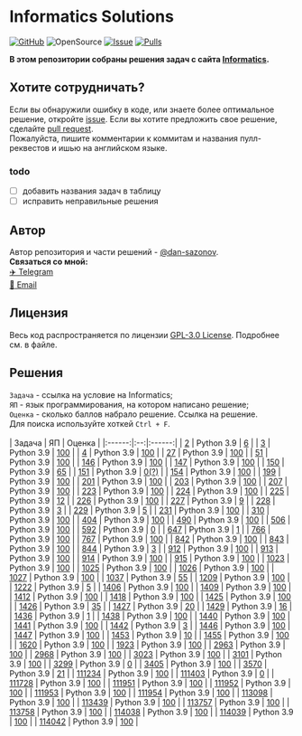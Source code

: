 # Informatics Solutions
[![GitHub](https://img.shields.io/github/license/dan-sazonov/informatics-solutions)](https://github.com/dan-sazonov/informatics-solutions/blob/main/LICENSE)
![OpenSource](https://img.shields.io/badge/Open%20Source-%E2%99%A5-red)
[![Issue](https://img.shields.io/github/issues-raw/dan-sazonov/informatics-solutions)](https://github.com/dan-sazonov/informatics-solutions/issues)
[![Pulls](https://img.shields.io/github/issues-pr-raw/dan-sazonov/informatics-solutions)](https://github.com/dan-sazonov/informatics-solutions/pulls)

**В этом репозитории собраны решения задач с сайта [Informatics](https://informatics.msk.ru).**
## Хотите сотрудничать?
Если вы обнаружили ошибку в коде, или знаете более оптимальное решение, откройте
[issue](https://github.com/dan-sazonov/informatics-solutions/issues). Если вы хотите предложить свое решение,
сделайте [pull request](https://github.com/dan-sazonov/informatics-solutions/pulls).<br>
Пожалуйста, пишите комментарии к коммитам и названия пулл-реквестов и ишью на английском языке.
### todo
- [ ] добавить названия задач в таблицу
- [ ] исправить неправильные решения

## Автор
Автор репозитория и части решений - [@dan-sazonov](https://github.com/dan-sazonov). <br>
**Связаться со мной:**<br>
[:airplane: Telegram](https://t.me/dan_sazonov) <br>
[:e-mail: Email](mailto:p-294803@yandex.ru) <br>

## Лицензия
Весь код распространяется по лицензии [GPL-3.0 License](https://github.com/dan-sazonov/informatics-solutions/blob/main/LICENSE).
Подробнее см. в файле.

## Решения
`Задача` - ссылка на условие на Informatics;<br>
`ЯП` - язык программирования, на котором написано решение;<br>
`Оценка` - сколько баллов набрало решение. Ссылка на решение.<br>
Для поиска используйте хоткей `Ctrl + F`.<br>
<br>
| Задача | ЯП | Оценка |
|:------:|:--:|:------:|
| [2](https://informatics.msk.ru/mod/statements/view.php?chapterid=2#1) | Python 3.9 | [6](https://github.com/dan-sazonov/informatics-solutions/blob/main/solutions/2.py) |
| [3](https://informatics.msk.ru/mod/statements/view.php?chapterid=3#1) | Python 3.9 | [100](https://github.com/dan-sazonov/informatics-solutions/blob/main/solutions/3.py) |
| [4](https://informatics.msk.ru/mod/statements/view.php?chapterid=4#1) | Python 3.9 | [100](https://github.com/dan-sazonov/informatics-solutions/blob/main/solutions/4.py) |
| [27](https://informatics.msk.ru/mod/statements/view.php?chapterid=27#1) | Python 3.9 | [100](https://github.com/dan-sazonov/informatics-solutions/blob/main/solutions/27.py) |
| [51](https://informatics.msk.ru/mod/statements/view.php?chapterid=51#1) | Python 3.9 | [100](https://github.com/dan-sazonov/informatics-solutions/blob/main/solutions/51.py) |
| [146](https://informatics.msk.ru/mod/statements/view.php?chapterid=146#1) | Python 3.9 | [100](https://github.com/dan-sazonov/informatics-solutions/blob/main/solutions/146.py) |
| [147](https://informatics.msk.ru/mod/statements/view.php?chapterid=147#1) | Python 3.9 | [100](https://github.com/dan-sazonov/informatics-solutions/blob/main/solutions/147.py) |
| [150](https://informatics.msk.ru/mod/statements/view.php?chapterid=150#1) | Python 3.9 | [65](https://github.com/dan-sazonov/informatics-solutions/blob/main/solutions/150.py) |
| [151](https://informatics.msk.ru/mod/statements/view.php?chapterid=151#1) | Python 3.9 | [0(?)](https://github.com/dan-sazonov/informatics-solutions/blob/main/solutions/151.py) |
| [154](https://informatics.msk.ru/mod/statements/view.php?chapterid=154#1) | Python 3.9 | [100](https://github.com/dan-sazonov/informatics-solutions/blob/main/solutions/154.py) |
| [199](https://informatics.msk.ru/mod/statements/view.php?chapterid=199#1) | Python 3.9 | [100](https://github.com/dan-sazonov/informatics-solutions/blob/main/solutions/199.py) |
| [201](https://informatics.msk.ru/mod/statements/view.php?chapterid=201#1) | Python 3.9 | [100](https://github.com/dan-sazonov/informatics-solutions/blob/main/solutions/201.py) |
| [203](https://informatics.msk.ru/mod/statements/view.php?chapterid=203#1) | Python 3.9 | [100](https://github.com/dan-sazonov/informatics-solutions/blob/main/solutions/203.py) |
| [207](https://informatics.msk.ru/mod/statements/view.php?chapterid=207#1) | Python 3.9 | [100](https://github.com/dan-sazonov/informatics-solutions/blob/main/solutions/207.py) |
| [223](https://informatics.msk.ru/mod/statements/view.php?chapterid=223#1) | Python 3.9 | [100](https://github.com/dan-sazonov/informatics-solutions/blob/main/solutions/223.py) |
| [224](https://informatics.msk.ru/mod/statements/view.php?chapterid=224#1) | Python 3.9 | [100](https://github.com/dan-sazonov/informatics-solutions/blob/main/solutions/224.py) |
| [225](https://informatics.msk.ru/mod/statements/view.php?chapterid=225#1) | Python 3.9 | [12](https://github.com/dan-sazonov/informatics-solutions/blob/main/solutions/225.py) |
| [226](https://informatics.msk.ru/mod/statements/view.php?chapterid=226#1) | Python 3.9 | [100](https://github.com/dan-sazonov/informatics-solutions/blob/main/solutions/226.py) |
| [227](https://informatics.msk.ru/mod/statements/view.php?chapterid=227#1) | Python 3.9 | [9](https://github.com/dan-sazonov/informatics-solutions/blob/main/solutions/227.py) |
| [228](https://informatics.msk.ru/mod/statements/view.php?chapterid=228#1) | Python 3.9 | [3](https://github.com/dan-sazonov/informatics-solutions/blob/main/solutions/228.py) |
| [229](https://informatics.msk.ru/mod/statements/view.php?chapterid=229#1) | Python 3.9 | [5](https://github.com/dan-sazonov/informatics-solutions/blob/main/solutions/229.py) |
| [231](https://informatics.msk.ru/mod/statements/view.php?chapterid=231#1) | Python 3.9 | [100](https://github.com/dan-sazonov/informatics-solutions/blob/main/solutions/231.py) |
| [310](https://informatics.msk.ru/mod/statements/view.php?chapterid=310#1) | Python 3.9 | [100](https://github.com/dan-sazonov/informatics-solutions/blob/main/solutions/310.py) |
| [404](https://informatics.msk.ru/mod/statements/view.php?chapterid=404#1) | Python 3.9 | [100](https://github.com/dan-sazonov/informatics-solutions/blob/main/solutions/404.py) |
| [490](https://informatics.msk.ru/mod/statements/view.php?chapterid=490#1) | Python 3.9 | [100](https://github.com/dan-sazonov/informatics-solutions/blob/main/solutions/490.py) |
| [506](https://informatics.msk.ru/mod/statements/view.php?chapterid=506#1) | Python 3.9 | [100](https://github.com/dan-sazonov/informatics-solutions/blob/main/solutions/506.py) |
| [592](https://informatics.msk.ru/mod/statements/view.php?chapterid=592#1) | Python 3.9 | [0](https://github.com/dan-sazonov/informatics-solutions/blob/main/solutions/592.py) |
| [647](https://informatics.msk.ru/mod/statements/view.php?chapterid=647#1) | Python 3.9 | [1](https://github.com/dan-sazonov/informatics-solutions/blob/main/solutions/647.py) |
| [766](https://informatics.msk.ru/mod/statements/view.php?chapterid=766#1) | Python 3.9 | [100](https://github.com/dan-sazonov/informatics-solutions/blob/main/solutions/766.py) |
| [767](https://informatics.msk.ru/mod/statements/view.php?chapterid=767#1) | Python 3.9 | [100](https://github.com/dan-sazonov/informatics-solutions/blob/main/solutions/767.py) |
| [842](https://informatics.msk.ru/mod/statements/view.php?chapterid=842#1) | Python 3.9 | [100](https://github.com/dan-sazonov/informatics-solutions/blob/main/solutions/842.py) |
| [843](https://informatics.msk.ru/mod/statements/view.php?chapterid=843#1) | Python 3.9 | [100](https://github.com/dan-sazonov/informatics-solutions/blob/main/solutions/843.py) |
| [844](https://informatics.msk.ru/mod/statements/view.php?chapterid=844#1) | Python 3.9 | [3](https://github.com/dan-sazonov/informatics-solutions/blob/main/solutions/844.py) |
| [912](https://informatics.msk.ru/mod/statements/view.php?chapterid=912#1) | Python 3.9 | [100](https://github.com/dan-sazonov/informatics-solutions/blob/main/solutions/912.py) |
| [913](https://informatics.msk.ru/mod/statements/view.php?chapterid=913#1) | Python 3.9 | [100](https://github.com/dan-sazonov/informatics-solutions/blob/main/solutions/913.py) |
| [914](https://informatics.msk.ru/mod/statements/view.php?chapterid=914#1) | Python 3.9 | [100](https://github.com/dan-sazonov/informatics-solutions/blob/main/solutions/914.py) |
| [915](https://informatics.msk.ru/mod/statements/view.php?chapterid=915#1) | Python 3.9 | [100](https://github.com/dan-sazonov/informatics-solutions/blob/main/solutions/915.py) |
| [1023](https://informatics.msk.ru/mod/statements/view.php?chapterid=1023#1) | Python 3.9 | [100](https://github.com/dan-sazonov/informatics-solutions/blob/main/solutions/1023.py) |
| [1025](https://informatics.msk.ru/mod/statements/view.php?chapterid=1025#1) | Python 3.9 | [100](https://github.com/dan-sazonov/informatics-solutions/blob/main/solutions/1025.py) |
| [1026](https://informatics.msk.ru/mod/statements/view.php?chapterid=1026#1) | Python 3.9 | [100](https://github.com/dan-sazonov/informatics-solutions/blob/main/solutions/1026.py) |
| [1027](https://informatics.msk.ru/mod/statements/view.php?chapterid=1027#1) | Python 3.9 | [100](https://github.com/dan-sazonov/informatics-solutions/blob/main/solutions/1027.py) |
| [1037](https://informatics.msk.ru/mod/statements/view.php?chapterid=1037#1) | Python 3.9 | [55](https://github.com/dan-sazonov/informatics-solutions/blob/main/solutions/1037.py) |
| [1209](https://informatics.msk.ru/mod/statements/view.php?chapterid=1209#1) | Python 3.9 | [100](https://github.com/dan-sazonov/informatics-solutions/blob/main/solutions/1209.py) |
| [1222](https://informatics.msk.ru/mod/statements/view.php?chapterid=1222#1) | Python 3.9 | [5](https://github.com/dan-sazonov/informatics-solutions/blob/main/solutions/1222.py) |
| [1406](https://informatics.msk.ru/mod/statements/view.php?chapterid=1406#1) | Python 3.9 | [100](https://github.com/dan-sazonov/informatics-solutions/blob/main/solutions/1406.py) |
| [1409](https://informatics.msk.ru/mod/statements/view.php?chapterid=1409#1) | Python 3.9 | [100](https://github.com/dan-sazonov/informatics-solutions/blob/main/solutions/1409.py) |
| [1412](https://informatics.msk.ru/mod/statements/view.php?chapterid=1412#1) | Python 3.9 | [100](https://github.com/dan-sazonov/informatics-solutions/blob/main/solutions/1412.py) |
| [1418](https://informatics.msk.ru/mod/statements/view.php?chapterid=1418#1) | Python 3.9 | [100](https://github.com/dan-sazonov/informatics-solutions/blob/main/solutions/1418.py) |
| [1425](https://informatics.msk.ru/mod/statements/view.php?chapterid=1425#1) | Python 3.9 | [100](https://github.com/dan-sazonov/informatics-solutions/blob/main/solutions/1425.py) |
| [1426](https://informatics.msk.ru/mod/statements/view.php?chapterid=1426#1) | Python 3.9 | [35](https://github.com/dan-sazonov/informatics-solutions/blob/main/solutions/1426.py) |
| [1427](https://informatics.msk.ru/mod/statements/view.php?chapterid=1427#1) | Python 3.9 | [20](https://github.com/dan-sazonov/informatics-solutions/blob/main/solutions/1427.py) |
| [1429](https://informatics.msk.ru/mod/statements/view.php?chapterid=1429#1) | Python 3.9 | [16](https://github.com/dan-sazonov/informatics-solutions/blob/main/solutions/1429.py) |
| [1436](https://informatics.msk.ru/mod/statements/view.php?chapterid=1436#1) | Python 3.9 | [1](https://github.com/dan-sazonov/informatics-solutions/blob/main/solutions/1436.py) |
| [1438](https://informatics.msk.ru/mod/statements/view.php?chapterid=1438#1) | Python 3.9 | [100](https://github.com/dan-sazonov/informatics-solutions/blob/main/solutions/1438.py) |
| [1440](https://informatics.msk.ru/mod/statements/view.php?chapterid=1440#1) | Python 3.9 | [100](https://github.com/dan-sazonov/informatics-solutions/blob/main/solutions/1440.py) |
| [1441](https://informatics.msk.ru/mod/statements/view.php?chapterid=1441#1) | Python 3.9 | [100](https://github.com/dan-sazonov/informatics-solutions/blob/main/solutions/1441.py) |
| [1442](https://informatics.msk.ru/mod/statements/view.php?chapterid=1442#1) | Python 3.9 | [3](https://github.com/dan-sazonov/informatics-solutions/blob/main/solutions/1442.py) |
| [1446](https://informatics.msk.ru/mod/statements/view.php?chapterid=1446#1) | Python 3.9 | [100](https://github.com/dan-sazonov/informatics-solutions/blob/main/solutions/1446.py) |
| [1447](https://informatics.msk.ru/mod/statements/view.php?chapterid=1447#1) | Python 3.9 | [100](https://github.com/dan-sazonov/informatics-solutions/blob/main/solutions/1447.py) |
| [1453](https://informatics.msk.ru/mod/statements/view.php?chapterid=1453#1) | Python 3.9 | [10](https://github.com/dan-sazonov/informatics-solutions/blob/main/solutions/1453.py) |
| [1455](https://informatics.msk.ru/mod/statements/view.php?chapterid=1455#1) | Python 3.9 | [100](https://github.com/dan-sazonov/informatics-solutions/blob/main/solutions/1455.py) |
| [1620](https://informatics.msk.ru/mod/statements/view.php?chapterid=1620#1) | Python 3.9 | [100](https://github.com/dan-sazonov/informatics-solutions/blob/main/solutions/1620.py) |
| [1923](https://informatics.msk.ru/mod/statements/view.php?chapterid=1923#1) | Python 3.9 | [100](https://github.com/dan-sazonov/informatics-solutions/blob/main/solutions/1923.py) |
| [2963](https://informatics.msk.ru/mod/statements/view.php?chapterid=2963#1) | Python 3.9 | [100](https://github.com/dan-sazonov/informatics-solutions/blob/main/solutions/2963.py) |
| [2968](https://informatics.msk.ru/mod/statements/view.php?chapterid=2968#1) | Python 3.9 | [100](https://github.com/dan-sazonov/informatics-solutions/blob/main/solutions/2968.py) |
| [3023](https://informatics.msk.ru/mod/statements/view.php?chapterid=3023#1) | Python 3.9 | [100](https://github.com/dan-sazonov/informatics-solutions/blob/main/solutions/3023.py) |
| [3101](https://informatics.msk.ru/mod/statements/view.php?chapterid=3101#1) | Python 3.9 | [100](https://github.com/dan-sazonov/informatics-solutions/blob/main/solutions/3101.py) |
| [3299](https://informatics.msk.ru/mod/statements/view.php?chapterid=3299#1) | Python 3.9 | [0](https://github.com/dan-sazonov/informatics-solutions/blob/main/solutions/3299.py) |
| [3405](https://informatics.msk.ru/mod/statements/view.php?chapterid=3405#1) | Python 3.9 | [100](https://github.com/dan-sazonov/informatics-solutions/blob/main/solutions/3405.py) |
| [3570](https://informatics.msk.ru/mod/statements/view.php?chapterid=3570#1) | Python 3.9 | [21](https://github.com/dan-sazonov/informatics-solutions/blob/main/solutions/3570.py) |
| [111234](https://informatics.msk.ru/mod/statements/view.php?chapterid=111234#1) | Python 3.9 | [100](https://github.com/dan-sazonov/informatics-solutions/blob/main/solutions/111234.py) |
| [111403](https://informatics.msk.ru/mod/statements/view.php?chapterid=111403#1) | Python 3.9 | [0](https://github.com/dan-sazonov/informatics-solutions/blob/main/solutions/111403.py) |
| [111728](https://informatics.msk.ru/mod/statements/view.php?chapterid=111728#1) | Python 3.9 | [100](https://github.com/dan-sazonov/informatics-solutions/blob/main/solutions/111728.py) |
| [111951](https://informatics.msk.ru/mod/statements/view.php?chapterid=111951#1) | Python 3.9 | [100](https://github.com/dan-sazonov/informatics-solutions/blob/main/solutions/111951.py) |
| [111952](https://informatics.msk.ru/mod/statements/view.php?chapterid=111952#1) | Python 3.9 | [100](https://github.com/dan-sazonov/informatics-solutions/blob/main/solutions/111952.py) |
| [111953](https://informatics.msk.ru/mod/statements/view.php?chapterid=111953#1) | Python 3.9 | [100](https://github.com/dan-sazonov/informatics-solutions/blob/main/solutions/111953.py) |
| [111954](https://informatics.msk.ru/mod/statements/view.php?chapterid=111954#1) | Python 3.9 | [100](https://github.com/dan-sazonov/informatics-solutions/blob/main/solutions/111954.py) |
| [113098](https://informatics.msk.ru/mod/statements/view.php?chapterid=113098#1) | Python 3.9 | [100](https://github.com/dan-sazonov/informatics-solutions/blob/main/solutions/113098.py) |
| [113439](https://informatics.msk.ru/mod/statements/view.php?chapterid=113439#1) | Python 3.9 | [100](https://github.com/dan-sazonov/informatics-solutions/blob/main/solutions/113439.py) |
| [113757](https://informatics.msk.ru/mod/statements/view.php?chapterid=113757#1) | Python 3.9 | [100](https://github.com/dan-sazonov/informatics-solutions/blob/main/solutions/113757.py) |
| [113758](https://informatics.msk.ru/mod/statements/view.php?chapterid=113758#1) | Python 3.9 | [100](https://github.com/dan-sazonov/informatics-solutions/blob/main/solutions/113758.py) |
| [114038](https://informatics.msk.ru/mod/statements/view.php?chapterid=114038#1) | Python 3.9 | [100](https://github.com/dan-sazonov/informatics-solutions/blob/main/solutions/114038.py) |
| [114039](https://informatics.msk.ru/mod/statements/view.php?chapterid=114039#1) | Python 3.9 | [100](https://github.com/dan-sazonov/informatics-solutions/blob/main/solutions/114039.py) |
| [114042](https://informatics.msk.ru/mod/statements/view.php?chapterid=114042#1) | Python 3.9 | [100](https://github.com/dan-sazonov/informatics-solutions/blob/main/solutions/114042.py) |
